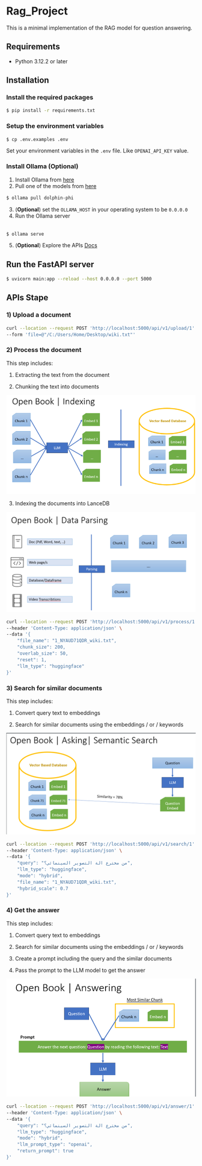 # Rag_Project

This is a minimal implementation of the RAG model for question answering.

## Requirements

- Python 3.12.2 or later

## Installation

### Install the required packages

```bash
$ pip install -r requirements.txt
```

### Setup the environment variables

```bash
$ cp .env.examples .env
```

Set your environment variables in the `.env` file. Like `OPENAI_API_KEY` value.

### Install Ollama (Optional)

1) Install Ollama from [here](https://github.com/ollama/ollama/tree/main#ollama)
2) Pull one of the models from [here](https://github.com/ollama/ollama/tree/main#model-library)

```bash
$ ollama pull dolphin-phi
```

3) (**Optional**) set the `OLLAMA_HOST` in your operating system to be `0.0.0.0`
4) Run the Ollama server 

```bash

$ ollama serve

```

5) (**Optional**) Explore the APIs [Docs](https://github.com/ollama/ollama/blob/main/docs/api.md)


## Run the FastAPI server

```bash
$ uvicorn main:app --reload --host 0.0.0.0 --port 5000
```


## APIs Stape

### 1) Upload a document

```bash
curl --location --request POST 'http://localhost:5000/api/v1/upload/1' \
--form 'file=@"/C:/Users/Home/Desktop/wiki.txt"'
```

### 2) Process the document

This step includes:
1) Extracting the text from the document
   
2) Chunking the text into documents

![alt text](images/1.png)

3) Indexing the documents into LanceDB
   
![alt text](images/2.png)

```bash
curl --location --request POST 'http://localhost:5000/api/v1/process/1' \
--header 'Content-Type: application/json' \
--data '{
    "file_name": "1_NYAUD71QDR_wiki.txt",
    "chunk_size": 200,
    "overlab_size": 50,
    "reset": 1,
    "llm_type": "huggingface"
}'
```

### 3) Search for similar documents

This step includes:
1) Convert query text to embeddings
   
2) Search for similar documents using the embeddings / or / keywords

![alt text](images/3.png)

```bash
curl --location --request POST 'http://localhost:5000/api/v1/search/1' \
--header 'Content-Type: application/json' \
--data '{
    "query": "من مخترع الة التصوير السينمائي؟",
    "llm_type": "huggingface",
    "mode": "hybrid",
    "file_name": "1_NYAUD71QDR_wiki.txt",
    "hybrid_scale": 0.7
}'
```

### 4) Get the answer
This step includes:
1) Convert query text to embeddings
   
2) Search for similar documents using the embeddings / or / keywords
   
3) Create a prompt including the query and the similar documents
   
4) Pass the prompt to the LLM model to get the answer
   
![alt text](images/4.png)

```bash
curl --location --request POST 'http://localhost:5000/api/v1/answer/1' \
--header 'Content-Type: application/json' \
--data '{
    "query": "من مخترع الة التصوير السينمائي؟",
    "llm_type": "huggingface", 
    "mode": "hybrid", 
    "llm_prompt_type": "openai", 
    "return_prompt": true
}'
```